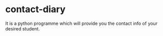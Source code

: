 # contact-diary
It is a python programme which will provide you the contact info of your desired student. 
